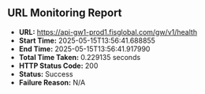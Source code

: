 ## URL Monitoring Report

- **URL:** https://api-gw1-prod1.fisglobal.com/gw/v1/health
- **Start Time:** 2025-05-15T13:56:41.688855
- **End Time:** 2025-05-15T13:56:41.917990
- **Total Time Taken:** 0.229135 seconds
- **HTTP Status Code:** 200
- **Status:** Success
- **Failure Reason:** N/A
